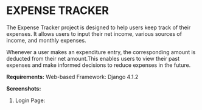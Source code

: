 # EXPENSE TRACKER
The Expense Tracker project is designed to help users keep track of their expenses. It allows users to input their net income, various sources of income, and monthly expenses.

Whenever a user makes an expenditure entry, the corresponding amount is deducted from their net amount.This enables users to view their past expenses and make informed decisions to reduce expenses in the future.

__Requirements:__
 Web-based Framework: Django 4.1.2
 
 __Screenshots:__
 1. Login Page:


